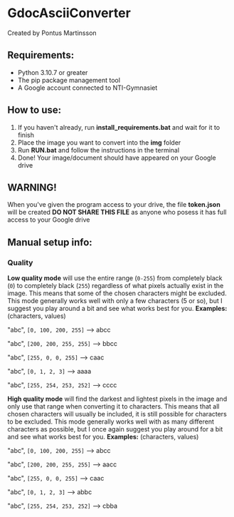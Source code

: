 # GdocAsciiConverter
Created by Pontus Martinsson

## Requirements:

- Python 3.10.7 or greater
- The pip package management tool
- A Google account connected to NTI-Gymnasiet

## How to use:

1. If you haven't already, run **install_requirements.bat** and wait for it to finish
2. Place the image you want to convert into the **img** folder
3. Run **RUN.bat** and follow the instructions in the terminal
4. Done! Your image/document should have appeared on your Google drive

## WARNING!

When you've given the program access to your drive, the file **token.json** will be created
**DO NOT SHARE THIS FILE** as anyone who posess it has full access to your Google drive

## Manual setup info:

### Quality
**Low quality mode** will use the entire range (`0-255`) from completely black (`0`) to completely black (`255`) regardless of what pixels actually exist in the image. This means that some of the chosen characters might be excluded. This mode generally works well with only a few characters (5 or so), but I suggest you play around a bit and see what works best for you.
**Examples:** (characters, values)

"abc", `[0, 100, 200, 255]`     --> abcc

"abc", `[200, 200, 255, 255]`   --> bbcc

"abc", `[255, 0, 0, 255]`       --> caac

"abc", `[0, 1, 2, 3]`           --> aaaa

"abc", `[255, 254, 253, 252]`   --> cccc

**High quality mode** will find the darkest and lightest pixels in the image and only use that range when converting it to characters. This means that all chosen characters will usually be included, it is still possible for characters to be excluded. This mode generally works well with as many different characters as possible, but I once again suggest you play around for a bit and see what works best for you.
**Examples:** (characters, values)

"abc", `[0, 100, 200, 255]`     --> abcc

"abc", `[200, 200, 255, 255]`   --> aacc

"abc", `[255, 0, 0, 255]`       --> caac

"abc", `[0, 1, 2, 3]`           --> abbc

"abc", `[255, 254, 253, 252]`   --> cbba